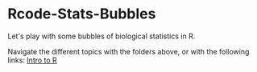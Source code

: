 # Rcode-Stats-Bubbles
Let's play with some bubbles of biological statistics in R.

Navigate the different topics with the folders above, or with the following links:
[Intro to R](https://github.com/timotheenivalis/Rcode-Stats-Bubbles/tree/r-intro/1.IntroToR)
